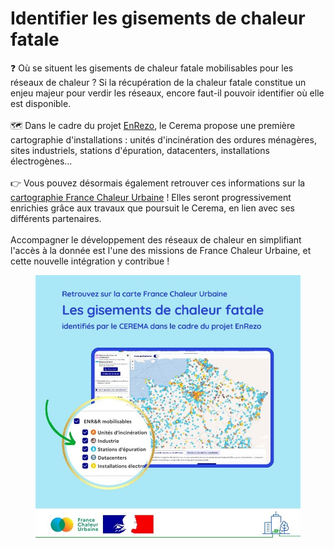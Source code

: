 # Identifier les gisements de chaleur fatale

❓ Où se situent les gisements de chaleur fatale mobilisables pour les réseaux de chaleur ? Si la récupération de la chaleur fatale constitue un enjeu majeur pour verdir les réseaux, encore faut-il pouvoir identifier où elle est disponible.\
\
🗺 Dans le cadre du projet [EnRezo](https://reseaux-chaleur.cerema.fr/espace-documentaire/enrezo), le Cerema propose une première cartographie d'installations : unités d'incinération des ordures ménagères, sites industriels, stations d'épuration, datacenters, installations électrogènes...\
\
👉 Vous pouvez désormais également retrouver ces informations sur la [cartographie France Chaleur Urbaine](/carte) ! Elles seront progressivement enrichies grâce aux travaux que poursuit le Cerema, en lien avec ses différents partenaires.\
\
Accompagner le développement des réseaux de chaleur en simplifiant l'accès à la donnée est l'une des missions de France Chaleur Urbaine, et cette nouvelle intégration y contribue !

<figure><img src=".gitbook/assets/9 (2).jpg" alt=""><figcaption></figcaption></figure>
